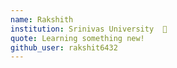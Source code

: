 ```yaml
---
name: Rakshith 
institution: Srinivas University  🚩 
quote: Learning something new! 
github_user: rakshit6432
---
```


